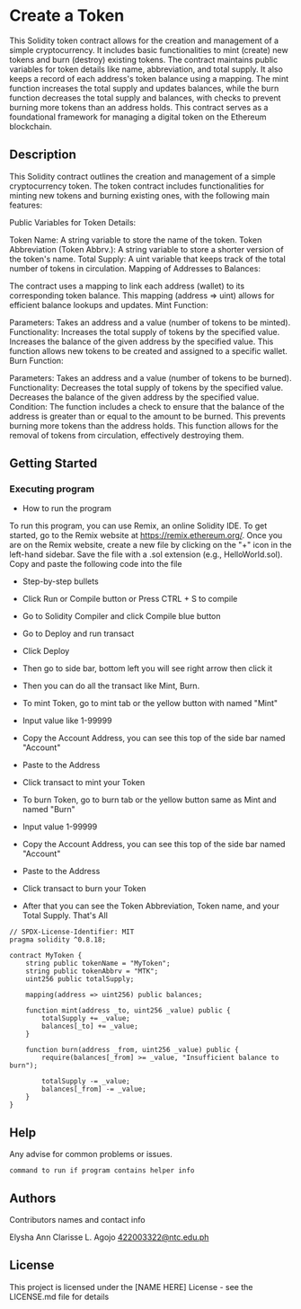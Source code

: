 # Create a Token

This Solidity token contract allows for the creation and management of a simple cryptocurrency. It includes basic functionalities to mint (create) new tokens and burn (destroy) existing tokens. The contract maintains public variables for token details like name, abbreviation, and total supply. It also keeps a record of each address's token balance using a mapping. The mint function increases the total supply and updates balances, while the burn function decreases the total supply and balances, with checks to prevent burning more tokens than an address holds. This contract serves as a foundational framework for managing a digital token on the Ethereum blockchain.

## Description

This Solidity contract outlines the creation and management of a simple cryptocurrency token. The token contract includes functionalities for minting new tokens and burning existing ones, with the following main features:

Public Variables for Token Details:

Token Name: A string variable to store the name of the token.
Token Abbreviation (Token Abbrv.): A string variable to store a shorter version of the token's name.
Total Supply: A uint variable that keeps track of the total number of tokens in circulation.
Mapping of Addresses to Balances:

The contract uses a mapping to link each address (wallet) to its corresponding token balance. This mapping (address => uint) allows for efficient balance lookups and updates.
Mint Function:

Parameters: Takes an address and a value (number of tokens to be minted).
Functionality:
Increases the total supply of tokens by the specified value.
Increases the balance of the given address by the specified value.
This function allows new tokens to be created and assigned to a specific wallet.
Burn Function:

Parameters: Takes an address and a value (number of tokens to be burned).
Functionality:
Decreases the total supply of tokens by the specified value.
Decreases the balance of the given address by the specified value.
Condition: The function includes a check to ensure that the balance of the address is greater than or equal to the amount to be burned. This prevents burning more tokens than the address holds.
This function allows for the removal of tokens from circulation, effectively destroying them.

## Getting Started

### Executing program

* How to run the program
  
To run this program, you can use Remix, an online Solidity IDE. To get started, go to the Remix website at https://remix.ethereum.org/.
Once you are on the Remix website, create a new file by clicking on the "+" icon in the left-hand sidebar. Save the file with a .sol extension (e.g., HelloWorld.sol). Copy and paste the following code into the file
  
* Step-by-step bullets
  
* Click Run or Compile button or Press CTRL + S to compile
* Go to Solidity Compiler and click Compile blue button
* Go to Deploy and run transact
* Click Deploy
* Then go to side bar, bottom left you will see right arrow then click it
* Then you can do all the transact like Mint, Burn.

  
* To mint Token, go to mint tab or the yellow button with named "Mint"
* Input value like 1-99999
* Copy the Account Address, you can see this top of the side bar named "Account"
* Paste to the Address
* Click transact to mint your Token

* To burn Token, go to burn tab or the yellow button same as Mint and named "Burn"
* Input value 1-99999
* Copy the Account Address, you can see this top of the side bar named "Account"
* Paste to the Address
* Click transact to burn your Token

* After that you can see the Token Abbreviation, Token name, and your Total Supply. That's All

```
// SPDX-License-Identifier: MIT
pragma solidity ^0.8.18;

contract MyToken {
    string public tokenName = "MyToken";
    string public tokenAbbrv = "MTK";
    uint256 public totalSupply;

    mapping(address => uint256) public balances;

    function mint(address _to, uint256 _value) public {
        totalSupply += _value;
        balances[_to] += _value;
    }

    function burn(address _from, uint256 _value) public {
        require(balances[_from] >= _value, "Insufficient balance to burn");

        totalSupply -= _value;
        balances[_from] -= _value;
    }
}
```

## Help

Any advise for common problems or issues.
```
command to run if program contains helper info
```

## Authors

Contributors names and contact info

Elysha Ann Clarisse L. Agojo
422003322@ntc.edu.ph


## License

This project is licensed under the [NAME HERE] License - see the LICENSE.md file for details
